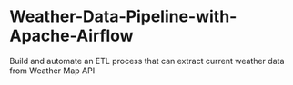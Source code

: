 # Weather-Data-Pipeline-with-Apache-Airflow
Build and automate an ETL process that can extract current weather data from Weather Map API
